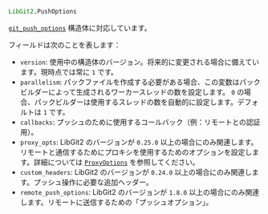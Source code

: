 ```julia
LibGit2.PushOptions
```

[`git_push_options`](https://libgit2.org/libgit2/#HEAD/type/git_push_options) 構造体に対応しています。

フィールドは次のことを表します：

  * `version`: 使用中の構造体のバージョン。将来的に変更される場合に備えています。現時点では常に `1` です。
  * `parallelism`: パックファイルを作成する必要がある場合、この変数はパックビルダーによって生成されるワーカースレッドの数を設定します。 `0` の場合、パックビルダーは使用するスレッドの数を自動的に設定します。デフォルトは `1` です。
  * `callbacks`: プッシュのために使用するコールバック（例：リモートとの認証用）。
  * `proxy_opts`: LibGit2 のバージョンが `0.25.0` 以上の場合にのみ関連します。リモートと通信するためにプロキシを使用するためのオプションを設定します。詳細については [`ProxyOptions`](@ref) を参照してください。
  * `custom_headers`: LibGit2 のバージョンが `0.24.0` 以上の場合にのみ関連します。プッシュ操作に必要な追加ヘッダー。
  * `remote_push_options`: LibGit2 のバージョンが `1.8.0` 以上の場合にのみ関連します。リモートに送信するための「プッシュオプション」。
